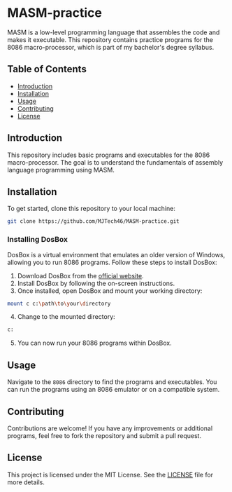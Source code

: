 # MASM-practice

MASM is a low-level programming language that assembles the code and makes it executable. This repository contains practice programs for the 8086 macro-processor, which is part of my bachelor's degree syllabus.

## Table of Contents
- [Introduction](#introduction)
- [Installation](#installation)
- [Usage](#usage)
- [Contributing](#contributing)
- [License](#license)

## Introduction
This repository includes basic programs and executables for the 8086 macro-processor. The goal is to understand the fundamentals of assembly language programming using MASM.

## Installation
To get started, clone this repository to your local machine:
```bash
git clone https://github.com/MJTech46/MASM-practice.git
```
### Installing DosBox
DosBox is a virtual environment that emulates an older version of Windows, allowing you to run 8086 programs. Follow these steps to install DosBox:

1. Download DosBox from the [official website](https://www.dosbox.com/download.php?main=1).
2. Install DosBox by following the on-screen instructions.
3. Once installed, open DosBox and mount your working directory:
```bash
mount c c:\path\to\your\directory
```
4. Change to the mounted directory:
```bash
c:
```
5. You can now run your 8086 programs within DosBox.

## Usage
Navigate to the `8086` directory to find the programs and executables. You can run the programs using an 8086 emulator or on a compatible system.

## Contributing
Contributions are welcome! If you have any improvements or additional programs, feel free to fork the repository and submit a pull request.

## License
This project is licensed under the MIT License. See the [LICENSE](LICENSE) file for more details.

